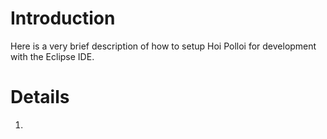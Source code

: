 # Introduction #

Here is a very brief description of how to setup Hoi Polloi for development with the Eclipse IDE.


# Details #

1.